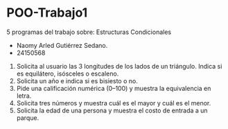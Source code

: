 # POO-Trabajo1
5 programas del trabajo sobre: Estructuras Condicionales

- Naomy Arled Gutiérrez Sedano.
- 24150568

1. Solicita al usuario las 3 longitudes de los lados de un triángulo. Indica si es equilátero, isósceles o escaleno.
2. Solicita un año e indica si es bisiesto o no.
3. Pide una calificación numérica (0–100) y muestra la equivalencia en letra.
4. Solicita tres números y muestra cuál es el mayor y cuál es el menor.
5. Solicita la edad de una persona y muestra el costo de entrada a un parque.
